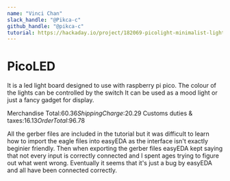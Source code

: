 ```yaml
---
name: "Vinci Chan"
slack_handle: "@Pikca-c"
github_handle: "@pikca-c"
tutorial: https://hackaday.io/project/182069-picolight-minimalist-light-for-product-shots
---
```


# PicoLED

<!-- Describe your board in 2-3 sentences. What are you making? What will it do? -->
It is a led light board designed to use with raspberry pi pico.
The colour of the lights can be controlled by the switch
It can be used as a mood light or just a fancy gadget for display.
<!-- How much is it going to cost? -->
Merchandise Total:$60.36
Shipping Charge:$20.29
Customs duties & taxes:$16.13
Order Total:$96.78
<!-- Tell us a little bit about your design process. What were some challenges? What helped? ***Totally optional*** -->
All the gerber files are included in the tutorial but it was difficult to learn how to import the eagle files into easyEDA as the interface isn't exactly beginier friendly.
Then when exporting the gerber files easyEDA kept saying that not every input is correctly connected and I spent ages trying to figure out what went wrong.
Eventually it seems that it's just a bug by easyEDA and all have been connected correctly.
